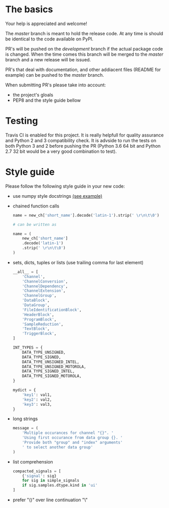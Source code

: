 # The basics

Your help is appreciated and welcome!

The _master_ branch is meant to hold the release code. At any time is should be 
identical to the code available on PyPI. 

PR's will be pushed on the _development_ branch if the actual package code is changed. When the time comes this branch
will be merged to the _master_ branch and a new release will be issued.

PR's that deal with documentation, and other addiacent files (README for example) can be pushed to the _master_ branch.

When submitting PR's please take into account:
* the project's gloals
* PEP8 and the style guide bellow

# Testing
Travis CI is enabled for this project. It is really helpfull for quality assurance
and Python 2 and 3 compatibility check. It is advside to run the tests on both
Python 3 and 2 before pushing the PR (Python 3.6 64 bit and Python 2.7 32 bit would be 
a very good combination to test).

# Style guide

Please follow the following style guide in your new code:

* use numpy style docstrings [(see example)](http://sphinxcontrib-napoleon.readthedocs.io/en/latest/example_numpy.html)

* chained function calls 
    
    ```python
    name = new_ch['short_name'].decode('latin-1').strip(' \r\n\t\0')
    
    # can be written as
    
    name = (
        new_ch['short_name']
        .decode('latin-1')
        .strip(' \r\n\t\0')
    )
    ```
    
* sets, dicts, tuples or lists (use trailing comma for last element)
    
    ```python
    __all__ = [
        'Channel',
        'ChannelConversion',
        'ChannelDependency',
        'ChannelExtension',
        'ChannelGroup',
        'DataBlock',
        'DataGroup',
        'FileIdentificationBlock',
        'HeaderBlock',
        'ProgramBlock',
        'SampleReduction',
        'TextBlock',
        'TriggerBlock',
    ]
    
    INT_TYPES = {
        DATA_TYPE_UNSIGNED,
        DATA_TYPE_SIGNED,
        DATA_TYPE_UNSIGNED_INTEL,
        DATA_TYPE_UNSIGNED_MOTOROLA,
        DATA_TYPE_SIGNED_INTEL,
        DATA_TYPE_SIGNED_MOTOROLA,
    }
    
    mydict = {
        'key1': val1,
        'key2': val2,
        'key3': val3,
    }

    ```
    
* long strings

    ```python
    message = (
        'Multiple occurances for channel "{}". '
        'Using first occurance from data group {}. '
        'Provide both "group" and "index" arguments'
        ' to select another data group'
    )

    ```
    
* list comprehension

    ```python
    compacted_signals = [
        {'signal': sig}
        for sig in simple_signals
        if sig.samples.dtype.kind in 'ui'
    ]

    ```
    
* prefer "()" over line continuation "\\"
    
    
